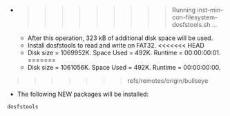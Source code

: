 * >>>>>>>>> Running inst-min-con-filesystem-dosfstools.sh ...
  * After this operation, 323 kB of additional disk space will be used.
  * Install dosfstools to read and write on FAT32.
<<<<<<< HEAD
  * Disk size = 1069952K. Space Used = 492K. Runtime = 00:00:00:01.
=======
  * Disk size = 1061056K. Space Used = 492K. Runtime = 00:00:00:00.
>>>>>>> refs/remotes/origin/bullseye
  * The following NEW packages will be installed:
  ```bash
dosfstools
  ```
